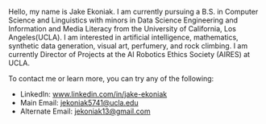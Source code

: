 Hello, my name is Jake Ekoniak. I am currently pursuing a B.S. in Computer Science and Linguistics with minors in Data Science Engineering and Information and Media Literacy from the University of California, Los Angeles(UCLA). I am interested in artificial intelligence, mathematics, synthetic data generation, visual art, perfumery, and rock climbing. I am currently Director of Projects at the AI Robotics Ethics Society (AIRES) at UCLA. 

To contact me or learn more, you can try any of the following:
- LinkedIn: www.linkedin.com/in/jake-ekoniak
- Main Email: jekoniak5741@ucla.edu
- Alternate Email: jekoniak13@gmail.com


